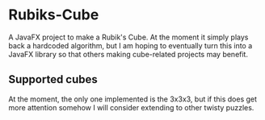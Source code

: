 # Rubiks-Cube
A JavaFX project to make a Rubik's Cube. At the moment it simply plays
back a hardcoded algorithm, but I am hoping to eventually turn this into
a JavaFX library so that others making cube-related projects may benefit.
## Supported cubes
At the moment, the only one implemented is the 3x3x3, but if this does get
more attention somehow I will consider extending to other twisty puzzles.